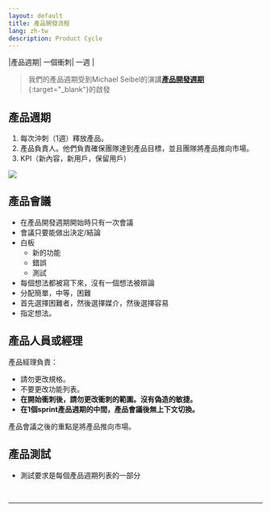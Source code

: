 ```yaml
---
layout: default
title: 產品開發流程
lang: zh-tw
description: Product Cycle
---
```




|產品週期| 一個衝刺| 一週 |

> 我們的產品週期受到Michael Seibel的演講[**產品開發週期**](https://www.youtube.com/watch?v=kzVvjKLdAbk){:target="_blank"}的啟發

## 產品週期

1. 每次沖刺（1週）釋放產品。
1. 產品負責人。他們負責確保團隊達到產品目標，並且團隊將產品推向市場。
1. KPI（新內容，新用戶，保留用戶）

<img src='https://lh3.googleusercontent.com/ttlT2l7oSO5M7VaNxOY7sAhlVl76D12x-BEgSg4If9CHxg-5qYfO0n0rc-DbZxmsvRqXW4fEQWQ1jJKUmtqATbka4FNu8kE3c2WHBPZZqNsQnfDIDvNvFo9cZEw6L685j6UKj8Yd3w=w1200' />

## 產品會議

* 在產品開發週期開始時只有一次會議
* 會議只要能做出決定/結論
* 白板
  * 新的功能
  * 錯誤
  * 測試
* 每個想法都被寫下來，沒有一個想法被辯論
* 分配簡單，中等，困難
* 首先選擇困難者，然後選擇媒介，然後選擇容易
* 指定想法。

## 產品人員或經理

產品經理負責：

* 請勿更改規格。
* 不要更改功能列表。
* **在開始衝刺後，請勿更改衝刺的範圍。沒有偽造的敏捷。**
* **在1個sprint產品週期的中間，產品會議後無上下文切換。**

產品會議之後的重點是將產品推向市場。

## 產品測試

* 測試要求是每個產品週期列表的一部分

<br>

---

<br>

